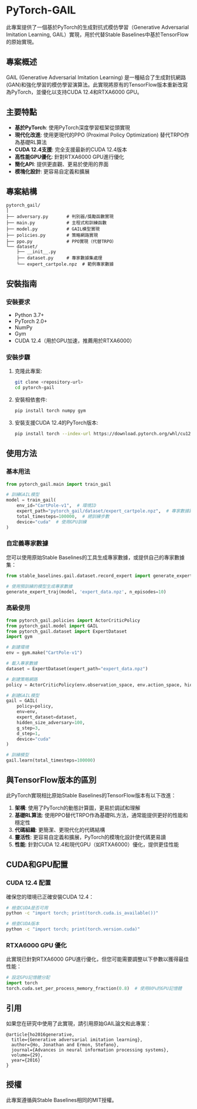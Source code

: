 # PyTorch-GAIL

此專案提供了一個基於PyTorch的生成對抗式模仿學習（Generative Adversarial Imitation Learning, GAIL）實現，用於代替Stable Baselines中基於TensorFlow的原始實現。

## 專案概述

GAIL (Generative Adversarial Imitation Learning) 是一種結合了生成對抗網路(GAN)和強化學習的模仿學習演算法。此實現將原有的TensorFlow版本重新改寫為PyTorch，並優化以支持CUDA 12.4和RTXA6000 GPU。

## 主要特點

- **基於PyTorch**: 使用PyTorch深度學習框架從頭實現
- **現代化改進**: 使用更現代的PPO (Proximal Policy Optimization) 替代TRPO作為基礎RL算法
- **CUDA 12.4支援**: 完全支援最新的CUDA 12.4版本
- **高性能GPU優化**: 針對RTXA6000 GPU進行優化
- **簡化API**: 提供更直觀、更易於使用的界面
- **模塊化設計**: 更容易自定義和擴展

## 專案結構

```
pytorch_gail/
│
├── adversary.py       # 判別器/獎勵函數實現
├── main.py            # 主程式和訓練函數
├── model.py           # GAIL模型實現
├── policies.py        # 策略網路實現
├── ppo.py             # PPO實現（代替TRPO）
└── dataset/
    ├── __init__.py
    ├── dataset.py     # 專家數據集處理
    └── expert_cartpole.npz  # 範例專家數據
```

## 安裝指南

### 安裝要求

- Python 3.7+
- PyTorch 2.0+
- NumPy
- Gym
- CUDA 12.4（用於GPU加速，推薦用於RTXA6000）

### 安裝步驟

1. 克隆此專案:
   ```bash
   git clone <repository-url>
   cd pytorch-gail
   ```

2. 安裝相依套件:
   ```bash
   pip install torch numpy gym
   ```

3. 安裝支援CUDA 12.4的PyTorch版本:
   ```bash
   pip install torch --index-url https://download.pytorch.org/whl/cu124
   ```

## 使用方法

### 基本用法

```python
from pytorch_gail.main import train_gail

# 訓練GAIL模型
model = train_gail(
    env_id="CartPole-v1",  # 環境ID
    expert_path="pytorch_gail/dataset/expert_cartpole.npz",  # 專家數據路徑
    total_timesteps=100000,  # 總訓練步數
    device="cuda"  # 使用GPU訓練
)
```

### 自定義專家數據

您可以使用原始Stable Baselines的工具生成專家數據，或提供自己的專家數據集：

```python
from stable_baselines.gail.dataset.record_expert import generate_expert_traj

# 使用預訓練的模型生成專家數據
generate_expert_traj(model, 'expert_data.npz', n_episodes=10)
```

### 高級使用

```python
from pytorch_gail.policies import ActorCriticPolicy
from pytorch_gail.model import GAIL
from pytorch_gail.dataset import ExpertDataset
import gym

# 創建環境
env = gym.make("CartPole-v1")

# 載入專家數據
dataset = ExpertDataset(expert_path="expert_data.npz")

# 創建策略網路
policy = ActorCriticPolicy(env.observation_space, env.action_space, hidden_size=64)

# 創建GAIL模型
gail = GAIL(
    policy=policy,
    env=env,
    expert_dataset=dataset,
    hidden_size_adversary=100,
    g_step=3,
    d_step=1,
    device="cuda"
)

# 訓練模型
gail.learn(total_timesteps=100000)
```

## 與TensorFlow版本的區別

此PyTorch實現相比原始Stable Baselines的TensorFlow版本有以下改進：

1. **架構**: 使用了PyTorch的動態計算圖，更易於調試和理解
2. **基礎RL算法**: 使用PPO替代TRPO作為基礎RL方法，通常能提供更好的性能和穩定性
3. **代碼組織**: 更簡潔、更現代化的代碼結構
4. **靈活性**: 更容易自定義和擴展，PyTorch的模塊化設計使代碼更易讀
5. **性能**: 針對CUDA 12.4和現代GPU（如RTXA6000）優化，提供更佳性能

## CUDA和GPU配置

### CUDA 12.4 配置

確保您的環境已正確安裝CUDA 12.4：

```bash
# 檢查CUDA是否可用
python -c "import torch; print(torch.cuda.is_available())"

# 檢查CUDA版本
python -c "import torch; print(torch.version.cuda)"
```

### RTXA6000 GPU 優化

此實現已針對RTXA6000 GPU進行優化，但您可能需要調整以下參數以獲得最佳性能：

```python
# 設定GPU記憶體分配
import torch
torch.cuda.set_per_process_memory_fraction(0.8)  # 使用80%的GPU記憶體
```

## 引用

如果您在研究中使用了此實現，請引用原始GAIL論文和此專案：

```
@article{ho2016generative,
  title={Generative adversarial imitation learning},
  author={Ho, Jonathan and Ermon, Stefano},
  journal={Advances in neural information processing systems},
  volume={29},
  year={2016}
}
```

## 授權

此專案遵循與Stable Baselines相同的MIT授權。